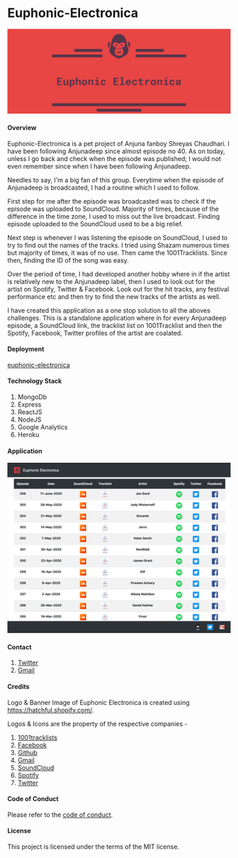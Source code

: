 # Euphonic-Electronica

![Brand Banner](/readMeImages/EE-Header.png)

#### Overview

Euphonic-Electronica is a pet project of Anjuna fanboy Shreyas Chaudhari. I have been following Anjunadeep since almost episode no 40. As on today, unless I go back and check when the episode was published; I would not even remember since when I have been following Anjunadeep.

Needles to say, I'm a big fan of this group. Everytime when the episode of Anjunadeep is broadcasted, I had a routine which I used to follow. 

First step for me after the episode was broadcasted was to check if the episode was uploaded to SoundCloud. Majority of times, because of the difference in the time zone, I used to miss out the live broadcast. Finding episode uploaded to the SoundCloud used to be a big relief.

Next step is whenever I was listening the episode on SoundCloud, I used to try to find out the names of the tracks. I tried using Shazam numerous times but majority of times, it was of no use. Then came the 1001Tracklists. Since then, finding the ID of the song was easy.

Over the period of time, I had developed another hobby where in if the artist is relatively new to the Anjunadeep label, then I used to look out for the artist on Spotify, Twitter & Facebook. Look out for the hit tracks, any festival performance etc and then try to find the new tracks of the artists as well.

I have created this application as a one stop solution to all the aboves challenges. This is a standalone application where in for every Anjunadeep episode, a SoundCloud link, the tracklist list on 1001Tracklist and then the Spotify, Facebook, Twitter profiles of the artist are coalated.

#### Deployment 

[euphonic-electronica](https://euphonic-electronica.herokuapp.com/)

#### Technology Stack

1. MongoDb
2. Express
3. ReactJS
4. NodeJS
5. Google Analytics
6. Heroku

#### Application 

![Application Image](/readMeImages/EuphonicElectronicaSampleImage.png)

#### Contact

1. [Twitter](https://twitter.com/euphelectronica)
2. [Gmail](euphonicelectronica@gmail.com)

#### Credits

Logo & Banner Image of Euphonic Electronica is created using https://hatchful.shopify.com/.

Logos & Icons are the property of the respective companies -
1. [1001tracklists](https://www.1001tracklists.com/)
2. [Facebook](https://www.facebook.com/)
3. [Github](https://github.com/)
4. [Gmail](https://mail.google.com/)
5. [SoundCloud](https://soundcloud.com/)
6. [Spotify](https://www.spotify.com/)
7. [Twitter](https://twitter.com/)

#### Code of Conduct

Please refer to the [code of conduct](CODE_OF_CONDUCT.md).

#### License

This project is licensed under the terms of the MIT license.
